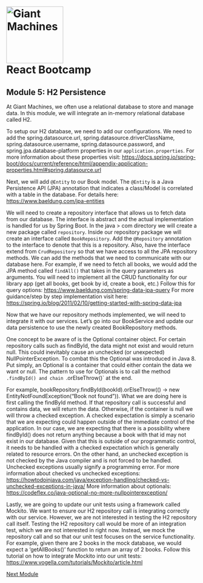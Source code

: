 # <img src="https://github.com/giantmachines/spring-boot-bootcamp/blob/main/giant-machines.png" alt="Giant Machines" width="150" /><br/>React Bootcamp

## Module 5: H2 Persistence

At Giant Machines, we often use a relational database to store and manage data. In this module, we will integrate an in-memory relational database called H2. 

To setup our H2 database, we need to add our configurations. We need to add the spring.datasource.url, spring.datasource.driverClassName, spring.datasource.username, spring.datasource.password, and spring.jpa.database-platform properties in our `application.properties`. For more information about these properties visit: https://docs.spring.io/spring-boot/docs/current/reference/html/appendix-application-properties.html#spring.datasource.url

Next, we will add `@Entity` to our Book model. The `@Entity` is a Java Persistence API (JPA) annotation that indicates a class/Model is correlated with a table in the database. For details here: https://www.baeldung.com/jpa-entities

We will need to create a repository interface that allows us to fetch data from our database. The interface is abstract and the actual implementation is handled for us by Spring Boot. In the java > com directory we will create a new package called `repository`. Inside our repository package we will create an interface called `BookRepository`. Add the `@Repository` annotation to the interface to denote that this is a repository. Also, have the interface extend from `CrudRepository` so that we have access to all the JPA repository methods. We can add the methods that we need to communicate with our database here. For example, if we need to fetch all books, we would add the JPA method called `findAll()` that takes in the query parameters as arguments. You will need to implement all the CRUD functionality for our library app (get all books, get book by id, create a book, etc.) Follow this for query options: https://www.baeldung.com/spring-data-jpa-query
For more guidance/step by step implementation visit here: https://spring.io/blog/2011/02/10/getting-started-with-spring-data-jpa

Now that we have our repository methods implemented, we will need to integrate it with our services. Let’s go into our BookService and update our data persistence to use the newly created BookRepository methods. 

One concept to be aware of is the Optional<T> container object. For certain repository calls such as findById, the data might not exist and would return null. This could inevitably cause an unchecked (or unexpected) NullPointerException. To combat this the Optional<T> was introduced in Java 8. Put simply, an Optional is a container that could either contain the data we want or null. The pattern to use for Optionals is to call the method `.findById() and chain `.orElseThrow()` at the end. 

For example, bookRepository.findById(bookId).orElseThrow(() -> new EntityNotFoundException(“Book not found”)). What we are doing here is first calling the findById method. If that repository call is successful and contains data, we will return the data. Otherwise, if the container is null we will throw a checked exception. A checked expectation is simply a scenario that we are expecting could happen outside of the immediate control of the application. In our case, we are expecting that there is a possibility where findById() does not return anything because a book with that id may not exist in our database. Given that this is outside of our programmatic control, it needs to be handled with a checked expectation which is generally related to resource errors. On the other hand, an unchecked exception is not checked by the Java compiler and is not forced to be handled. Unchecked exceptions usually signify a programming error. For more information about checked vs unchecked exceptions: https://howtodoinjava.com/java/exception-handling/checked-vs-unchecked-exceptions-in-java/
More information about optionals: https://codeflex.co/java-optional-no-more-nullpointerexception/

Lastly, we are going to update our unit tests using a framework called Mockito. We want to ensure our H2 repository call is integrating correctly with our service. However, we are not interested in testing the H2 repository call itself. Testing the H2 repository call would be more of an integration test, which we are not interested in right now. Instead, we mock the repository call and so that our unit test focuses on the service functionality. For example, given there are 2 books in the mock database, we would expect a ‘getAllBooks()’ function to return an array of 2 books. Follow this tutorial on how to integrate Mockito into our unit tests: https://www.vogella.com/tutorials/Mockito/article.html

[Next Module](module-06.md)

